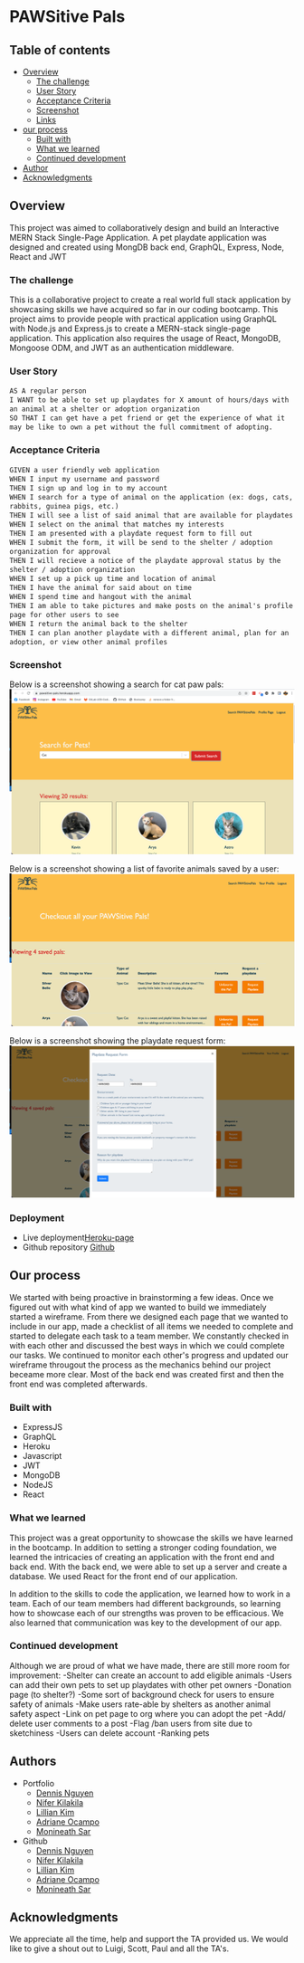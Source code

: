 # PAWSitive Pals
## Table of contents
- [Overview](#overview)
  - [The challenge](#the-challenge)
  - [User Story](#user-story)
  - [Acceptance Criteria](#acceptance-criteria)
  - [Screenshot](#screenshot)
  - [Links](#links)
- [our process](#my-process)
  - [Built with](#built-with)
  - [What we learned](#what-we-learned)
  - [Continued development](#continued-development)
- [Author](#author)
- [Acknowledgments](#acknowledgments)
## Overview
This project was aimed to collaboratively design and build an Interactive MERN Stack Single-Page Application. A pet playdate application was designed and created using MongDB back end, GraphQL, Express, Node, React and JWT
### The challenge
This is a collaborative project to create a real world full stack application by showcasing skills we have acquired so far in our coding bootcamp. This project aims to provide people with practical application using GraphQL with Node.js and Express.js to create a MERN-stack single-page application. This application also requires the usage of React, MongoDB, Mongoose ODM, and JWT as an authentication middleware.
### User Story
```
AS A regular person
I WANT to be able to set up playdates for X amount of hours/days with an animal at a shelter or adoption organization
SO THAT I can get have a pet friend or get the experience of what it may be like to own a pet without the full commitment of adopting.
```
### Acceptance Criteria
```
GIVEN a user friendly web application
WHEN I input my username and password
THEN I sign up and log in to my account
WHEN I search for a type of animal on the application (ex: dogs, cats, rabbits, guinea pigs, etc.) 
THEN I will see a list of said animal that are available for playdates
WHEN I select on the animal that matches my interests
THEN I am presented with a playdate request form to fill out
WHEN I submit the form, it will be send to the shelter / adoption organization for approval
THEN I will recieve a notice of the playdate approval status by the shelter / adoption organization
WHEN I set up a pick up time and location of animal
THEN I have the animal for said about on time
WHEN I spend time and hangout with the animal
THEN I am able to take pictures and make posts on the animal's profile page for other users to see
WHEN I return the animal back to the shelter
THEN I can plan another playdate with a different animal, plan for an adoption, or view other animal profiles
```
### Screenshot
Below is a screenshot showing a search for cat paw pals:
![search results of cats](./client/public/searchDemoScreenshot.png)

Below is a screenshot showing a list of favorite animals saved by a user:
![user's saved pets](./client/public/savedPetsDemoScreenshot.png)

Below is a screenshot showing the playdate request form:
![screenshot of playdate request form](./client/public/playdateRequestFormScreenshot.png)
### Deployment
- Live deployment[Heroku-page](https://pawsitive-pals.herokuapp.com)
- Github repository [Github](https://github.com/project-3-collab/Pawsitive-Pals)
## Our process
We started with being proactive in brainstorming a few ideas. Once we ​figured out with what kind of 
app we wanted to build we immediately started a wireframe. From there we designed each page that we 
wanted to include in our app, made a checklist of all items we needed to complete and started to delegate
each task to a team member. We constantly checked in with each other and discussed the best ways in which we could complete our tasks. We continued to monitor each other's progress and updated our wireframe througout the process as the mechanics behind our project beceame more clear. Most of the back end was created first and then the front end was completed afterwards. 
### Built with
- ExpressJS
- GraphQL
- Heroku
- Javascript
- JWT
- MongoDB
- NodeJS
- React
### What we learned
This project was a great opportunity to showcase the skills we have learned in the bootcamp. In addition to setting a stronger coding foundation, we learned the intricacies of creating an application with the front end and back end. With the back end, we were able to set up a server and create a database. We used React for the front end of our application. 

In addition to the skills to code the application, we learned how to work in a team. Each of our team members had different backgrounds, so learning how to showcase each of our strengths was proven to be efficacious. We also learned that communication was key to the development of our app. 
### Continued development
Although we are proud of what we have made, there are still more room for improvement:
-Shelter can create an account to add eligible animals
-Users can add their own pets to set up playdates with other pet owners
-Donation page (to shelter?)
-Some sort of background check for users to ensure safety of animals
-Make users rate-able by shelters as another animal safety aspect
-Link on pet page to org where you can adopt the pet
-Add/ delete user comments to a post
-Flag /ban users from site due to sketchiness
-Users can delete account
-Ranking pets
## Authors
- Portfolio
  - [Dennis Nguyen]() 
  - [Nifer Kilakila](https://nanifer.github.io/Nifer-Kilakila-Portfolio-in-React/)
  - [Lillian Kim](https://liliankim.github.io/homework-2/)
  - [Adriane Ocampo](https://ocampoad.github.io/Adriane_Ocampo_Portfolio/)
  - [Monineath Sar](https://monineathsar.github.io/My_Portfolio-Challenge2/)
- Github
  - [Dennis Nguyen](https://github.com/dnsnguy08) 
  - [Nifer Kilakila](https://github.com/NaNifer)
  - [Lillian Kim](https://github.com/liliankim)
  - [Adriane Ocampo](https://github.com/ocampoad)
  - [Monineath Sar](https://github.com/monineathsar)
## Acknowledgments
We appreciate all the time, help and support the TA provided us. We would like to give a shout out to Luigi, Scott, Paul and all the TA's. 
